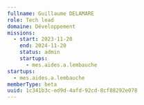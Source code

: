 ```yaml
---
fullname: Guillaume DELAMARE
role: Tech lead
domaine: Développement
missions:
  - start: 2023-11-20
    end: 2024-11-20
    status: admin
    startups:
      - mes.aides.a.lembauche
startups:
  - mes.aides.a.lembauche
memberType: beta
uuid: 1c341b3c-ed9d-4afd-92cd-8cf88292e078
---
```

